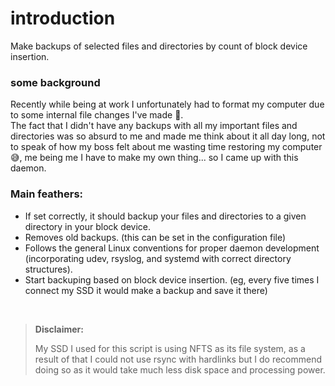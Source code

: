 # introduction

Make backups of selected files and directories by count of block device insertion.

### some background

<p>Recently while being at work I unfortunately had to format my computer due to some internal file changes I've made 🫠.<br>
The fact that I didn't have any backups with all my important files and directories was so absurd to me and made me think about it all day long, not to speak of how my boss  felt about me wasting time restoring my computer 😅, me being me I have to make my own thing... so I came up with this daemon.</p>

### Main feathers:

- If set correctly, it should backup your files and directories to a given directory in your block device.
- Removes old backups. (this can be set in the configuration file)
- Follows the general Linux conventions for proper daemon development (incorporating udev, rsyslog, and systemd with correct directory structures).
- Start backuping based on block device insertion. (eg, every five times I connect my SSD it would make a backup and save it there)

<br>

>**Disclaimer:**
>
>My SSD I used for this script is using NFTS as its file system, as a result of that I could not use rsync with hardlinks but I do recommend doing so as it would take much less disk space and processing power.
